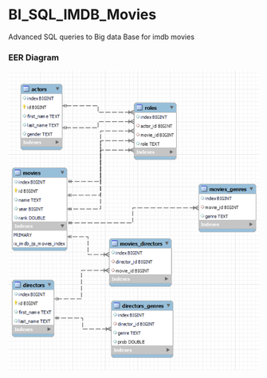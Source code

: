 # BI_SQL_IMDB_Movies
Advanced SQL queries to Big data Base for imdb movies

### EER Diagram
![EER_Diagram](Database/EER_Diagram.png)

